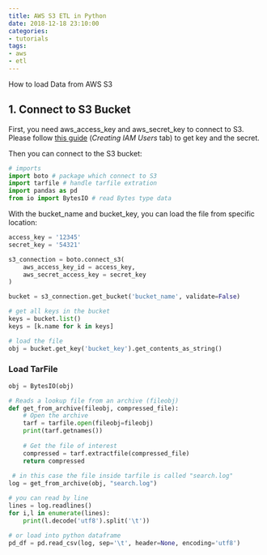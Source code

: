 ```yaml
---
title: AWS S3 ETL in Python
date: 2018-12-18 23:10:00
categories:
- tutorials
tags:
- aws
- etl
---
```


How to load Data from AWS S3

## 1. Connect to S3 Bucket

First, you need aws_access_key and aws_secret_key to connect to S3. Please follow [this guide](https://aws.amazon.com/premiumsupport/knowledge-center/create-access-key/) (*Creating IAM Users* tab) to get key and the secret.

Then you can connect to the S3 bucket:
```python
# imports
import boto # package which connect to S3
import tarfile # handle tarfile extration
import pandas as pd
from io import BytesIO # read Bytes type data
```

With the bucket_name and bucket_key, you can load the file from specific location:
```python
access_key = '12345'
secret_key = '54321'

s3_connection = boto.connect_s3(
    aws_access_key_id = access_key,
    aws_secret_access_key = secret_key
)

bucket = s3_connection.get_bucket('bucket_name', validate=False)

# get all keys in the bucket
keys = bucket.list()
keys = [k.name for k in keys]

# load the file
obj = bucket.get_key('bucket_key').get_contents_as_string()
```

### Load TarFile
```python
obj = BytesIO(obj)

# Reads a lookup file from an archive (fileobj)
def get_from_archive(fileobj, compressed_file):
    # Open the archive
    tarf = tarfile.open(fileobj=fileobj)
    print(tarf.getnames())
     
    # Get the file of interest
    compressed = tarf.extractfile(compressed_file)
    return compressed
 
 # in this case the file inside tarfile is called "search.log"
log = get_from_archive(obj, "search.log")

# you can read by line
lines = log.readlines()
for i,l in enumerate(lines):
    print(l.decode('utf8').split('\t'))

# or load into python dataframe
pd_df = pd.read_csv(log, sep='\t', header=None, encoding='utf8')
```